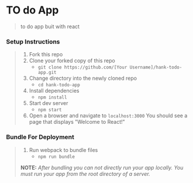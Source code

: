 # TO do App


> to do app buit with react
### Setup Instructions

> 1. Fork this repo
> 1. Clone your forked copy of this repo
>    - `git clone https://github.com/[Your Username]/hank-todo-app.git`
> 1. Change directory into the newly cloned repo
>    - `cd hank-todo-app`
> 1. Install dependencies 
>    - `npm install`
> 1. Start dev server
>    - `npm start`
> 1. Open a browser and navigate to `localhost:3000` You should see a page that displays "Welcome to React!"

### Bundle For Deployment

> 1. Run webpack to bundle files
>    - `npm run bundle`
> 
> **NOTE:** *After bundling you can not directly run your app locally. You must run your app from the root directory of a server.*
